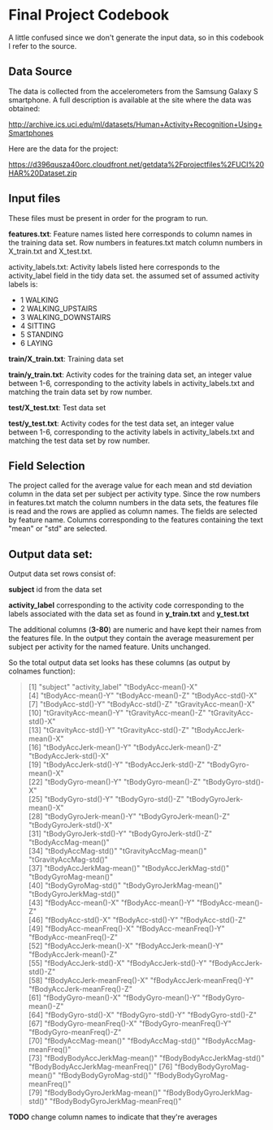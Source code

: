 # Final Project Codebook

A little confused since we don't generate the input data, so in this codebook I refer to the source.

## Data Source

The data is collected from the accelerometers from the Samsung Galaxy S smartphone. A full description is available at the site where the data was obtained:

http://archive.ics.uci.edu/ml/datasets/Human+Activity+Recognition+Using+Smartphones

Here are the data for the project:

https://d396qusza40orc.cloudfront.net/getdata%2Fprojectfiles%2FUCI%20HAR%20Dataset.zip 

## Input files
These files must be present in order for the program to run.

**features.txt**: Feature names listed here corresponds to column names in the training data set. Row numbers in
features.txt match column numbers in X_train.txt and X_test.txt.


activity_labels.txt: Activity labels listed here corresponds to the activity_label field in the tidy data set.
the assumed set of assumed activity labels is:
- 1 WALKING
- 2 WALKING_UPSTAIRS
- 3 WALKING_DOWNSTAIRS
- 4 SITTING
- 5 STANDING
- 6 LAYING

**train/X_train.txt**: Training data set

**train/y_train.txt**: Activity codes for the training data set, an integer value between 1-6, corresponding to the 
activity labels in activity_labels.txt and matching the train data set by row number.

**test/X_test.txt**: Test data set

**test/y_test.txt**: Activity codes for the test data set, an integer value between 1-6, corresponding to the activity
labels in activity_labels.txt and matching the test data set by row number.

## Field Selection

The project called for the average value for each mean and std deviation column in the data set per subject per 
activity type. Since the row numbers in features.txt match the column numbers in the data sets, the features file
is read and the rows are applied as column names. The fields are selected by feature name. Columns corresponding
to the features containing the text "mean" or "std" are selected. 

## Output data set:

Output data set rows consist of:

**subject** id from the data set

**activity_label** corresponding to the activity code corresponding to the labels associated with the data set as found in **y_train.txt** and **y_test.txt**

The additional columns (**3-80**) are numeric and have kept their names from the features file. In the output they contain the average measurement per subject per activity for the named feature. Units unchanged.

So the total output data set looks has these columns (as output by colnames function):

> [1] "subject"                         "activity_label"                  "tBodyAcc-mean()-X"              
> [4] "tBodyAcc-mean()-Y"               "tBodyAcc-mean()-Z"               "tBodyAcc-std()-X"               
> [7] "tBodyAcc-std()-Y"                "tBodyAcc-std()-Z"                "tGravityAcc-mean()-X"           
>[10] "tGravityAcc-mean()-Y"            "tGravityAcc-mean()-Z"            "tGravityAcc-std()-X"            
>[13] "tGravityAcc-std()-Y"             "tGravityAcc-std()-Z"             "tBodyAccJerk-mean()-X"          
>[16] "tBodyAccJerk-mean()-Y"           "tBodyAccJerk-mean()-Z"           "tBodyAccJerk-std()-X"           
>[19] "tBodyAccJerk-std()-Y"            "tBodyAccJerk-std()-Z"            "tBodyGyro-mean()-X"             
>[22] "tBodyGyro-mean()-Y"              "tBodyGyro-mean()-Z"              "tBodyGyro-std()-X"              
>[25] "tBodyGyro-std()-Y"               "tBodyGyro-std()-Z"               "tBodyGyroJerk-mean()-X"         
>[28] "tBodyGyroJerk-mean()-Y"          "tBodyGyroJerk-mean()-Z"          "tBodyGyroJerk-std()-X"          
>[31] "tBodyGyroJerk-std()-Y"           "tBodyGyroJerk-std()-Z"           "tBodyAccMag-mean()"             
>[34] "tBodyAccMag-std()"               "tGravityAccMag-mean()"           "tGravityAccMag-std()"           
>[37] "tBodyAccJerkMag-mean()"          "tBodyAccJerkMag-std()"           "tBodyGyroMag-mean()"            
>[40] "tBodyGyroMag-std()"              "tBodyGyroJerkMag-mean()"         "tBodyGyroJerkMag-std()"         
>[43] "fBodyAcc-mean()-X"               "fBodyAcc-mean()-Y"               "fBodyAcc-mean()-Z"              
>[46] "fBodyAcc-std()-X"                "fBodyAcc-std()-Y"                "fBodyAcc-std()-Z"               
>[49] "fBodyAcc-meanFreq()-X"           "fBodyAcc-meanFreq()-Y"           "fBodyAcc-meanFreq()-Z"          
>[52] "fBodyAccJerk-mean()-X"           "fBodyAccJerk-mean()-Y"           "fBodyAccJerk-mean()-Z"          
>[55] "fBodyAccJerk-std()-X"            "fBodyAccJerk-std()-Y"            "fBodyAccJerk-std()-Z"           
>[58] "fBodyAccJerk-meanFreq()-X"       "fBodyAccJerk-meanFreq()-Y"       "fBodyAccJerk-meanFreq()-Z"      
>[61] "fBodyGyro-mean()-X"              "fBodyGyro-mean()-Y"              "fBodyGyro-mean()-Z"             
>[64] "fBodyGyro-std()-X"               "fBodyGyro-std()-Y"               "fBodyGyro-std()-Z"              
>[67] "fBodyGyro-meanFreq()-X"          "fBodyGyro-meanFreq()-Y"          "fBodyGyro-meanFreq()-Z"         
>[70] "fBodyAccMag-mean()"              "fBodyAccMag-std()"               "fBodyAccMag-meanFreq()"         
>[73] "fBodyBodyAccJerkMag-mean()"      "fBodyBodyAccJerkMag-std()"       "fBodyBodyAccJerkMag-meanFreq()" 
>[76] "fBodyBodyGyroMag-mean()"         "fBodyBodyGyroMag-std()"          "fBodyBodyGyroMag-meanFreq()"    
>[79] "fBodyBodyGyroJerkMag-mean()"     "fBodyBodyGyroJerkMag-std()"      "fBodyBodyGyroJerkMag-meanFreq()"

**TODO** change column names to indicate that they're averages
